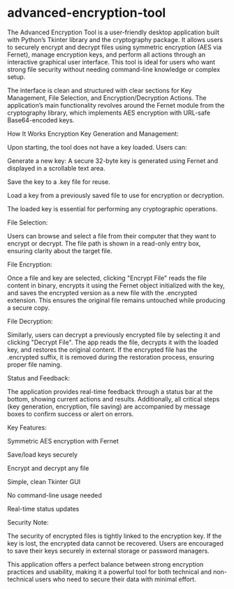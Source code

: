 # advanced-encryption-tool

The Advanced Encryption Tool is a user-friendly desktop application built with Python’s Tkinter library and the cryptography package. It allows users to securely encrypt and decrypt files using symmetric encryption (AES via Fernet), manage encryption keys, and perform all actions through an interactive graphical user interface. This tool is ideal for users who want strong file security without needing command-line knowledge or complex setup.

The interface is clean and structured with clear sections for Key Management, File Selection, and Encryption/Decryption Actions. The application’s main functionality revolves around the Fernet module from the cryptography library, which implements AES encryption with URL-safe Base64-encoded keys.

How It Works
Encryption Key Generation and Management:

Upon starting, the tool does not have a key loaded. Users can:

Generate a new key: A secure 32-byte key is generated using Fernet and displayed in a scrollable text area.

Save the key to a .key file for reuse.

Load a key from a previously saved file to use for encryption or decryption.

The loaded key is essential for performing any cryptographic operations.

File Selection:

Users can browse and select a file from their computer that they want to encrypt or decrypt. The file path is shown in a read-only entry box, ensuring clarity about the target file.

File Encryption:

Once a file and key are selected, clicking "Encrypt File" reads the file content in binary, encrypts it using the Fernet object initialized with the key, and saves the encrypted version as a new file with the .encrypted extension. This ensures the original file remains untouched while producing a secure copy.

File Decryption:

Similarly, users can decrypt a previously encrypted file by selecting it and clicking "Decrypt File". The app reads the file, decrypts it with the loaded key, and restores the original content. If the encrypted file has the .encrypted suffix, it is removed during the restoration process, ensuring proper file naming.

Status and Feedback:

The application provides real-time feedback through a status bar at the bottom, showing current actions and results. Additionally, all critical steps (key generation, encryption, file saving) are accompanied by message boxes to confirm success or alert on errors.

Key Features:

Symmetric AES encryption with Fernet

Save/load keys securely

Encrypt and decrypt any file

Simple, clean Tkinter GUI

No command-line usage needed

Real-time status updates

Security Note:

The security of encrypted files is tightly linked to the encryption key. If the key is lost, the encrypted data cannot be recovered. Users are encouraged to save their keys securely in external storage or password managers.

This application offers a perfect balance between strong encryption practices and usability, making it a powerful tool for both technical and non-technical users who need to secure their data with minimal effort.
